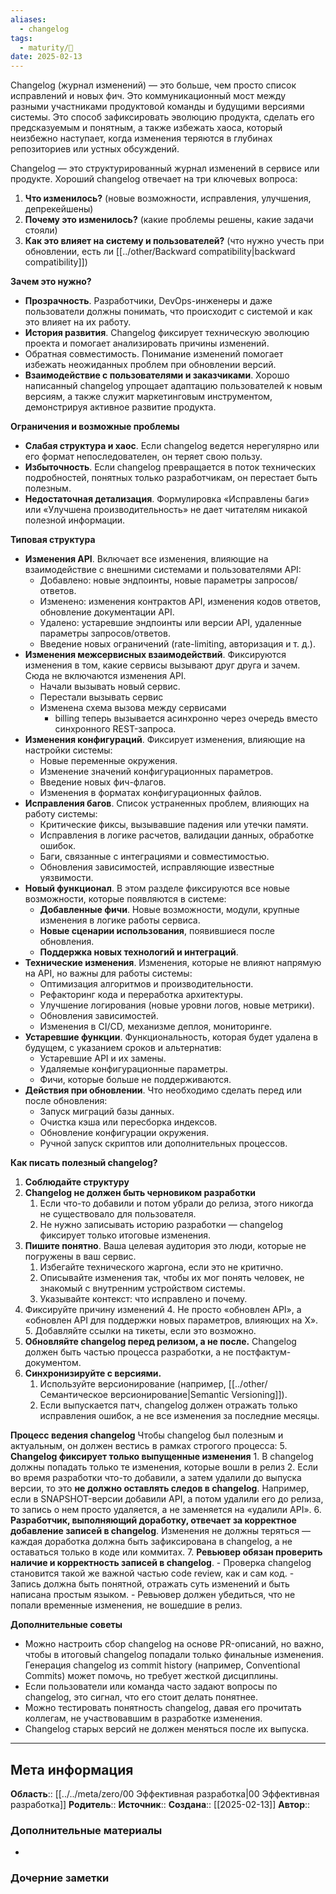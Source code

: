```yaml
---
aliases:
  - changelog
tags:
  - maturity/🌱
date: 2025-02-13
---
```

Changelog (журнал изменений) — это больше, чем просто список исправлений и новых фич. Это коммуникационный мост между разными участниками продуктовой команды и будущими версиями системы. Это способ зафиксировать эволюцию продукта, сделать его предсказуемым и понятным, а также избежать хаоса, который неизбежно наступает, когда изменения теряются в глубинах репозиториев или устных обсуждений.

Changelog — это структурированный журнал изменений в сервисе или продукте. Хороший сhangelog отвечает на три ключевых вопроса:
1. **Что изменилось?** (новые возможности, исправления, улучшения, депрекейшены)
2. **Почему это изменилось?** (какие проблемы решены, какие задачи стояли)
3. **Как это влияет на систему и пользователей?** (что нужно учесть при обновлении, есть ли [[../other/Backward compatibility|backward compatibility]])

**Зачем это нужно?**
- **Прозрачность**. Разработчики, DevOps-инженеры и даже пользователи должны понимать, что происходит с системой и как это влияет на их работу.
- **История развития**. Changelog фиксирует техническую эволюцию проекта и помогает анализировать причины изменений.
- Обратная совместимость. Понимание изменений помогает избежать неожиданных проблем при обновлении версий.
- **Взаимодействие с пользователями и заказчиками**. Хорошо написанный changelog упрощает адаптацию пользователей к новым версиям, а также служит маркетинговым инструментом, демонстрируя активное развитие продукта.

**Ограничения и возможные проблемы**
- **Слабая структура и хаос**. Если changelog ведется нерегулярно или его формат непоследователен, он теряет свою пользу.
- **Избыточность**. Если changelog превращается в поток технических подробностей, понятных только разработчикам, он перестает быть полезным.
- **Недостаточная детализация**. Формулировка «Исправлены баги» или «Улучшена производительность» не дает читателям никакой полезной информации.

**Типовая структура**
- **Изменения API**. Включает все изменения, влияющие на взаимодействие с внешними системами и пользователями API:
	- Добавлено: новые эндпоинты, новые параметры запросов/ответов.
	- Изменено: изменения контрактов API, изменения кодов ответов, обновление документации API.
	- Удалено: устаревшие эндпоинты или версии API, удаленные параметры запросов/ответов.
	- Введение новых ограничений (rate-limiting, авторизация и т. д.).
- **Изменения межсервисных взаимодействий**. Фиксируются изменения в том, какие сервисы вызывают друг друга и зачем. Сюда не включаются изменения API.
	- Начали вызывать новый сервис.
	- Перестали вызывать сервис
	- Изменена схема вызова между сервисами
		- billing теперь вызывается асинхронно через очередь вместо синхронного REST-запроса.
- **Изменения конфигураций**. Фиксирует изменения, влияющие на настройки системы:
	- Новые переменные окружения.
	- Изменение значений конфигурационных параметров.
	- Введение новых фич-флагов.
	- Изменения в форматах конфигурационных файлов.
- **Исправления багов**. Список устраненных проблем, влияющих на работу системы:
	- Критические фиксы, вызывавшие падения или утечки памяти.
	- Исправления в логике расчетов, валидации данных, обработке ошибок.
	- Баги, связанные с интеграциями и совместимостью.
	- Обновления зависимостей, исправляющие известные уязвимости.
- **Новый функционал**. В этом разделе фиксируются все новые возможности, которые появляются в системе:
	- **Добавленные фичи**. Новые возможности, модули, крупные изменения в логике работы сервиса.
	- **Новые сценарии использования**, появившиеся после обновления.
	- **Поддержка новых технологий и интеграций**.
- **Технические изменения**. Изменения, которые не влияют напрямую на API, но важны для работы системы:
	- Оптимизация алгоритмов и производительности.
	- Рефакторинг кода и переработка архитектуры.
	- Улучшение логирования (новые уровни логов, новые метрики).
	- Обновления зависимостей.
	- Изменения в CI/CD, механизме деплоя, мониторинге.
- **Устаревшие функции**. Функциональность, которая будет удалена в будущем, с указанием сроков и альтернатив:
	- Устаревшие API и их замены.
	- Удаляемые конфигурационные параметры.
	- Фичи, которые больше не поддерживаются.
- **Действия при обновлении**. Что необходимо сделать перед или после обновления:
	- Запуск миграций базы данных.
	- Очистка кэша или пересборка индексов.
	- Обновление конфигурации окружения.
	- Ручной запуск скриптов или дополнительных процессов.

**Как писать полезный changelog?**
1. **Соблюдайте структуру**
2. **Changelog не должен быть черновиком разработки**
	1. Если что-то добавили и потом убрали до релиза, этого никогда не существовало для пользователя. 
	2. Не нужно записывать историю разработки — changelog фиксирует только итоговые изменения.
3. **Пишите понятно**. Ваша целевая аудитория это люди, которые не погружены в ваш сервис.
	1. Избегайте технического жаргона, если это не критично.
	2. Описывайте изменения так, чтобы их мог понять человек, не знакомый с внутренним устройством системы.
	3. Указывайте контекст: что исправлено и почему.
4. Фиксируйте причину изменений
	4. Не просто «обновлен API», а «обновлен API для поддержки новых параметров, влияющих на X».
	5. Добавляйте ссылки на тикеты, если это возможно.
5. **Обновляйте changelog перед релизом, а не после.** Changelog должен быть частью процесса разработки, а не постфактум-документом.
6. **Синхронизируйте с версиями.** 
	1. Используйте версионирование (например, [[../other/Семантическое версионирование|Semantic Versioning]]).
	2. Если выпускается патч, changelog должен отражать только исправления ошибок, а не все изменения за последние месяцы.

**Процесс ведения changelog**
Чтобы changelog был полезным и актуальным, он должен вестись в рамках строгого процесса:
5. **Changelog фиксирует только выпущенные изменения**
	1. В changelog должны попадать только те изменения, которые вошли в релиз
	2. Если во время разработки что-то добавили, а затем удалили до выпуска версии, то это **не должно оставлять следов в changelog**. Например, если в SNAPSHOT-версии добавили API, а потом удалили его до релиза, то запись о нем просто удаляется, а не заменяется на «удалили API».
6. **Разработчик, выполняющий доработку, отвечает за корректное добавление записей в changelog**. Изменения не должны теряться — каждая доработка должна быть зафиксирована в changelog, а не оставаться только в коде или коммитах.
7. **Ревьювер обязан проверить наличие и корректность записей в changelog**.
    - Проверка changelog становится такой же важной частью code review, как и сам код.
    - Запись должна быть понятной, отражать суть изменений и быть написана простым языком.
    - Ревьювер должен убедиться, что не попали временные изменения, не вошедшие в релиз.

**Дополнительные советы**
- Можно настроить сбор changelog на основе PR-описаний, но важно, чтобы в итоговый changelog попадали только финальные изменения. Генерация changelog из commit history (например, Conventional Commits) может помочь, но требует жесткой дисциплины.
- Если пользователи или команда часто задают вопросы по changelog, это сигнал, что его стоит делать понятнее.
- Можно тестировать понятность changelog, давая его прочитать коллегам, не участвовавшим в разработке изменения.
- Changelog старых версий не должен меняться после их выпуска.

***
## Мета информация
**Область**:: [[../../meta/zero/00 Эффективная разработка|00 Эффективная разработка]]
**Родитель**:: 
**Источник**:: 
**Создана**:: [[2025-02-13]]
**Автор**:: 
### Дополнительные материалы
- 

### Дочерние заметки
<!-- QueryToSerialize: LIST FROM [[]] WHERE contains(Родитель, this.file.link) or contains(parents, this.file.link) -->

